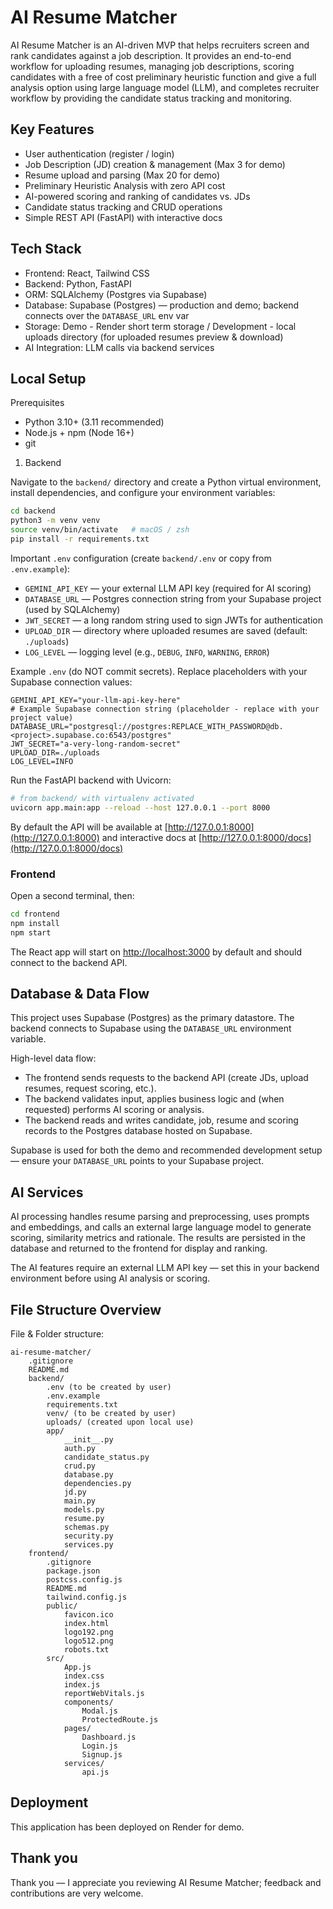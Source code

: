 # AI Resume Matcher

AI Resume Matcher is an AI-driven MVP that helps recruiters screen and rank candidates against a job description. It provides an end-to-end workflow for uploading resumes, managing job descriptions, scoring candidates with a free of cost preliminary heuristic function and give a full analysis option using large language model (LLM), and completes recruiter workflow by providing the candidate status tracking and monitoring.

## Key Features

- User authentication (register / login)
- Job Description (JD) creation & management (Max 3 for demo)
- Resume upload and parsing (Max 20 for demo)
- Preliminary Heuristic Analysis with zero API cost
- AI-powered scoring and ranking of candidates vs. JDs
- Candidate status tracking and CRUD operations
- Simple REST API (FastAPI) with interactive docs

## Tech Stack

- Frontend: React, Tailwind CSS
- Backend: Python, FastAPI
- ORM: SQLAlchemy (Postgres via Supabase)
- Database: Supabase (Postgres) — production and demo; backend connects over the `DATABASE_URL` env var
- Storage: Demo - Render short term storage / Development - local uploads directory (for uploaded resumes preview & download)
- AI Integration: LLM calls via backend services

## Local Setup

Prerequisites

- Python 3.10+ (3.11 recommended)
- Node.js + npm (Node 16+)
- git

1) Backend

Navigate to the `backend/` directory and create a Python virtual environment, install dependencies, and configure your environment variables:

```bash
cd backend
python3 -m venv venv
source venv/bin/activate   # macOS / zsh
pip install -r requirements.txt
```

Important `.env` configuration (create `backend/.env` or copy from `.env.example`):

- `GEMINI_API_KEY` — your external LLM API key (required for AI scoring)
- `DATABASE_URL` — Postgres connection string from your Supabase project (used by SQLAlchemy)
- `JWT_SECRET` — a long random string used to sign JWTs for authentication
- `UPLOAD_DIR` — directory where uploaded resumes are saved (default: `./uploads`)
- `LOG_LEVEL` — logging level (e.g., `DEBUG`, `INFO`, `WARNING`, `ERROR`)

Example `.env` (do NOT commit secrets). Replace placeholders with your Supabase connection values:

```properties
GEMINI_API_KEY="your-llm-api-key-here"
# Example Supabase connection string (placeholder - replace with your project value)
DATABASE_URL="postgresql://postgres:REPLACE_WITH_PASSWORD@db.<project>.supabase.co:6543/postgres"
JWT_SECRET="a-very-long-random-secret"
UPLOAD_DIR=./uploads
LOG_LEVEL=INFO
```

Run the FastAPI backend with Uvicorn:

```bash
# from backend/ with virtualenv activated
uvicorn app.main:app --reload --host 127.0.0.1 --port 8000
```

By default the API will be available at [http://127.0.0.1:8000](http://127.0.0.1:8000) and interactive docs at [http://127.0.0.1:8000/docs](http://127.0.0.1:8000/docs)

### Frontend

Open a second terminal, then:

```bash
cd frontend
npm install
npm start
```

The React app will start on [http://localhost:3000](http://localhost:3000) by default and should connect to the backend API.

## Database & Data Flow

This project uses Supabase (Postgres) as the primary datastore. The backend connects to Supabase using the `DATABASE_URL` environment variable.

High-level data flow:

- The frontend sends requests to the backend API (create JDs, upload resumes, request scoring, etc.).
- The backend validates input, applies business logic and (when requested) performs AI scoring or analysis.
- The backend reads and writes candidate, job, resume and scoring records to the Postgres database hosted on Supabase.

Supabase is used for both the demo and recommended development setup — ensure your `DATABASE_URL` points to your Supabase project.

## AI Services

AI processing handles resume parsing and preprocessing, uses prompts and embeddings, and calls an external large language model to generate scoring, similarity metrics and rationale. The results are persisted in the database and returned to the frontend for display and ranking.

The AI features require an external LLM API key — set this in your backend environment before using AI analysis or scoring.

## File Structure Overview

File & Folder structure:

```text
ai-resume-matcher/
    .gitignore
    README.md
    backend/
        .env (to be created by user)
        .env.example
        requirements.txt
        venv/ (to be created by user)
        uploads/ (created upon local use)
        app/
            __init__.py
            auth.py
            candidate_status.py
            crud.py
            database.py
            dependencies.py
            jd.py
            main.py
            models.py
            resume.py
            schemas.py
            security.py
            services.py
    frontend/
        .gitignore
        package.json
        postcss.config.js
        README.md
        tailwind.config.js
        public/
            favicon.ico
            index.html
            logo192.png
            logo512.png
            robots.txt
        src/
            App.js
            index.css
            index.js
            reportWebVitals.js
            components/
                Modal.js
                ProtectedRoute.js
            pages/
                Dashboard.js
                Login.js
                Signup.js
            services/
                api.js
```

## Deployment

This application has been deployed on Render for demo.

## Thank you

Thank you — I appreciate you reviewing AI Resume Matcher; feedback and contributions are very welcome.
